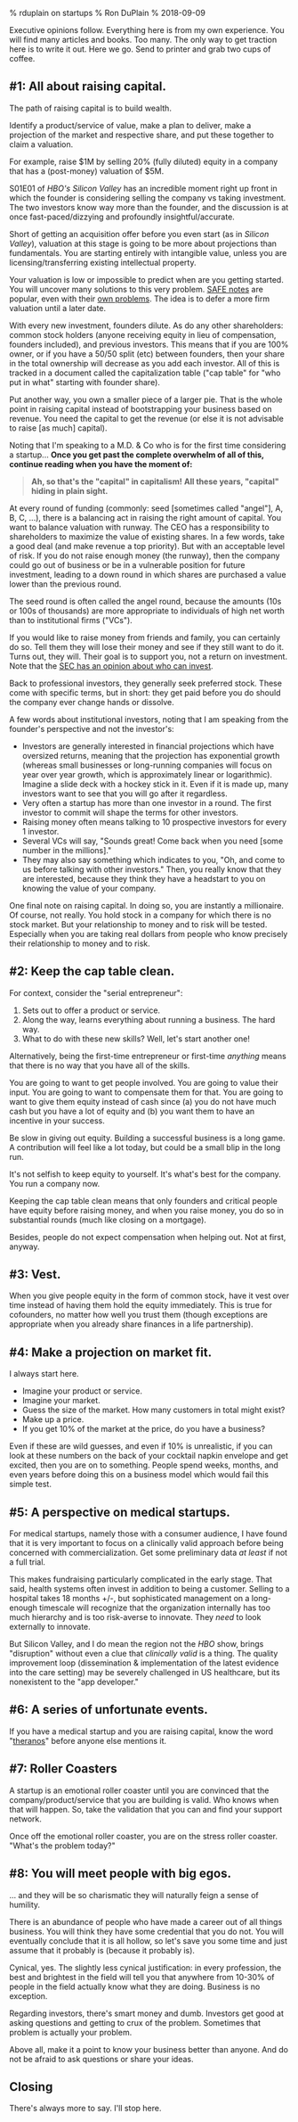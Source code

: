 % rduplain on startups
% Ron DuPlain
% 2018-09-09

Executive opinions follow. Everything here is from my own experience. You will
find many articles and books. Too many. The only way to get traction here is to
write it out. Here we go. Send to printer and grab two cups of coffee.


## #1: All about raising capital.

The path of raising capital is to build wealth.

Identify a product/service of value, make a plan to deliver, make a projection
of the market and respective share, and put these together to claim a
valuation.

For example, raise $1M by selling 20% (fully diluted) equity in a company that
has a (post-money) valuation of $5M.

S01E01 of _HBO's Silicon Valley_ has an incredible moment right up front in
which the founder is considering selling the company vs taking investment. The
two investors know way more than the founder, and the discussion is at once
fast-paced/dizzying and profoundly insightful/accurate.

Short of getting an acquisition offer before you even start (as in _Silicon
Valley_), valuation at this stage is going to be more about projections than
fundamentals. You are starting entirely with intangible value, unless you are
licensing/transferring existing intellectual property.

Your valuation is low or impossible to predict when are you getting
started. You will uncover many solutions to this very problem. [SAFE
notes](https://www.ycombinator.com/documents/) are popular, even with their
[own
problems](https://techcrunch.com/2017/07/08/why-safe-notes-are-not-safe-for-entrepreneurs/). The
idea is to defer a more firm valuation until a later date.

With every new investment, founders dilute. As do any other shareholders:
common stock holders (anyone receiving equity in lieu of compensation, founders
included), and previous investors. This means that if you are 100% owner, or if
you have a 50/50 split (etc) between founders, then your share in the total
ownership will decrease as you add each investor. All of this is tracked in a
document called the capitalization table ("cap table" for "who put in what"
starting with founder share).

Put another way, you own a smaller piece of a larger pie. That is the whole
point in raising capital instead of bootstrapping your business based on
revenue. You need the capital to get the revenue (or else it is not advisable
to raise [as much] capital).

Noting that I'm speaking to a M.D. & Co who is for the first time considering a
startup... **Once you get past the complete overwhelm of all of this, continue
reading when you have the moment of:**

> **Ah, so that's the "capital" in capitalism!**
> **All these years, "capital" hiding in plain sight.**

At every round of funding (commonly: seed [sometimes called "angel"], A, B, C,
...), there is a balancing act in raising the right amount of capital. You want
to balance valuation with runway. The CEO has a responsibility to shareholders
to maximize the value of existing shares. In a few words, take a good deal (and
make revenue a top priority). But with an acceptable level of risk. If you do
not raise enough money (the runway), then the company could go out of business
or be in a vulnerable position for future investment, leading to a down round
in which shares are purchased a value lower than the previous round.

The seed round is often called the angel round, because the amounts (10s or
100s of thousands) are more appropriate to individuals of high net worth than
to institutional firms ("VCs").

If you would like to raise money from friends and family, you can certainly do
so. Tell them they will lose their money and see if they still want to do
it. Turns out, they will. Their goal is to support you, not a return on
investment. Note that the [SEC has an opinion about who can
invest](https://www.investopedia.com/terms/a/accreditedinvestor.asp).

Back to professional investors, they generally seek preferred stock. These come
with specific terms, but in short: they get paid before you do should the
company ever change hands or dissolve.

A few words about institutional investors, noting that I am speaking from the
founder's perspective and not the investor's:

* Investors are generally interested in financial projections which have
  oversized returns, meaning that the projection has exponential growth
  (whereas small businesses or long-running companies will focus on year over
  year growth, which is approximately linear or logarithmic). Imagine a slide
  deck with a hockey stick in it. Even if it is made up, many investors want to
  see that you will go after it regardless.
* Very often a startup has more than one investor in a round. The first
  investor to commit will shape the terms for other investors.
* Raising money often means talking to 10 prospective investors for every 1
  investor.
* Several VCs will say, "Sounds great! Come back when you need [some number in
  the millions]."
* They may also say something which indicates to you, "Oh, and come to us
  before talking with other investors." Then, you really know that they are
  interested, because they think they have a headstart to you on knowing the
  value of your company.

One final note on raising capital. In doing so, you are instantly a
millionaire. Of course, not really. You hold stock in a company for which there
is no stock market. But your relationship to money and to risk will be
tested. Especially when you are taking real dollars from people who know
precisely their relationship to money and to risk.


## #2: Keep the cap table clean.

For context, consider the "serial entrepreneur":

1. Sets out to offer a product or service.
2. Along the way, learns everything about running a business. The hard way.
3. What to do with these new skills? Well, let's start another one!

Alternatively, being the first-time entrepreneur or first-time _anything_ means
that there is no way that you have all of the skills.

You are going to want to get people involved. You are going to value their
input. You are going to want to compensate them for that. You are going to want
to give them equity instead of cash since (a) you do not have much cash but you
have a lot of equity and (b) you want them to have an incentive in your
success.

Be slow in giving out equity. Building a successful business is a long game. A
contribution will feel like a lot today, but could be a small blip in the long
run.

It's not selfish to keep equity to yourself. It's what's best for the
company. You run a company now.

Keeping the cap table clean means that only founders and critical people have
equity before raising money, and when you raise money, you do so in substantial
rounds (much like closing on a mortgage).

Besides, people do not expect compensation when helping out. Not at first,
anyway.


## #3: Vest.

When you give people equity in the form of common stock, have it vest over time
instead of having them hold the equity immediately. This is true for
cofounders, no matter how well you trust them (though exceptions are
appropriate when you already share finances in a life partnership).


## #4: Make a projection on market fit.

I always start here.

* Imagine your product or service.
* Imagine your market.
* Guess the size of the market. How many customers in total might exist?
* Make up a price.
* If you get 10% of the market at the price, do you have a business?

Even if these are wild guesses, and even if 10% is unrealistic, if you can look
at these numbers on the back of your cocktail napkin envelope and get excited,
then you are on to something. People spend weeks, months, and even years before
doing this on a business model which would fail this simple test.


## #5: A perspective on medical startups.

For medical startups, namely those with a consumer audience, I have found that
it is very important to focus on a clinically valid approach before being
concerned with commercialization. Get some preliminary data _at least_ if not a
full trial.

This makes fundraising particularly complicated in the early stage. That said,
health systems often invest in addition to being a customer. Selling to a
hospital takes 18 months +/-, but sophisticated management on a long-enough
timescale will recognize that the organization internally has too much
hierarchy and is too risk-averse to innovate. They _need_ to look externally to
innovate.

But Silicon Valley, and I do mean the region not the _HBO_ show, brings
"disruption" without even a clue that _clinically valid_ is a thing. The
quality improvement loop (dissemination & implementation of the latest evidence
into the care setting) may be severely challenged in US healthcare, but its
nonexistent to the "app developer."


## #6: A series of unfortunate events.

If you have a medical startup and you are raising capital, know the word
"[theranos](https://www.npr.org/2018/09/05/644844174/theranos-blood-testing-company-accused-of-massive-fraud-says-it-will-dissolve)"
before anyone else mentions it.


## #7: Roller Coasters

A startup is an emotional roller coaster until you are convinced that the
company/product/service that you are building is valid. Who knows when that
will happen. So, take the validation that you can and find your support
network.

Once off the emotional roller coaster, you are on the stress roller
coaster. "What's the problem today?"


## #8: You will meet people with big egos.

... and they will be so charismatic they will naturally feign a sense of
humility.

There is an abundance of people who have made a career out of all things
business. You will think they have some credential that you do not. You will
eventually conclude that it is all hollow, so let's save you some time and just
assume that it probably is (because it probably is).

Cynical, yes. The slightly less cynical justification: in every profession, the
best and brightest in the field will tell you that anywhere from 10-30% of
people in the field actually know what they are doing. Business is no
exception.

Regarding investors, there's smart money and dumb. Investors get good at asking
questions and getting to crux of the problem. Sometimes that problem is
actually your problem.

Above all, make it a point to know your business better than anyone. And do not
be afraid to ask questions or share your ideas.


## Closing

There's always more to say. I'll stop here.
